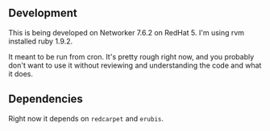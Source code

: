 Development
------------------------------------------------------------------------------

This is being developed on Networker 7.6.2 on RedHat 5.  I'm using rvm
installed ruby 1.9.2.

It meant to be run from cron.  It's pretty rough right now, and you probably
don't want to use it without reviewing and understanding the code and what it
does.

Dependencies
------------------------------------------------------------------------------

Right now it depends on `redcarpet` and `erubis`.
